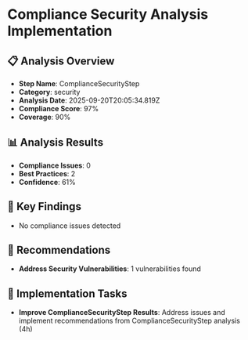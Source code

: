 # Compliance Security Analysis Implementation

## 📋 Analysis Overview
- **Step Name**: ComplianceSecurityStep
- **Category**: security
- **Analysis Date**: 2025-09-20T20:05:34.819Z
- **Compliance Score**: 97%
- **Coverage**: 90%

## 📊 Analysis Results
- **Compliance Issues**: 0
- **Best Practices**: 2
- **Confidence**: 61%

## 🎯 Key Findings
- No compliance issues detected

## 📝 Recommendations
- **Address Security Vulnerabilities**: 1 vulnerabilities found

## 🔧 Implementation Tasks
- **Improve ComplianceSecurityStep Results**: Address issues and implement recommendations from ComplianceSecurityStep analysis (4h)
